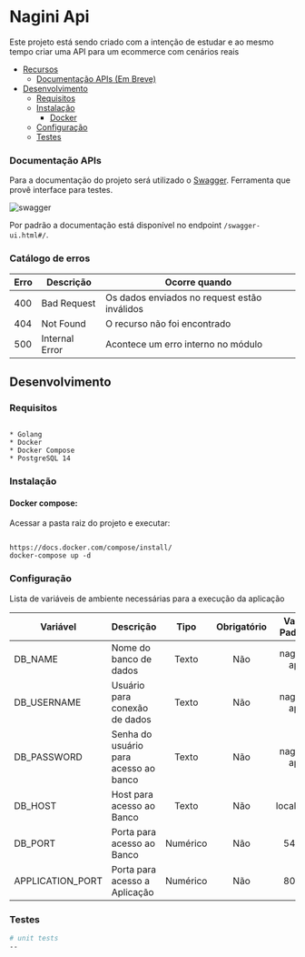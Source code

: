 # Nagini Api

Este projeto está sendo criado com a intenção de estudar e ao mesmo tempo criar uma API para um ecommerce com cenários reais

- [Recursos](#recursos)
    - [Documentação APIs (Em Breve)](#documentação-apis)
- [Desenvolvimento](#desenvolvimento)
    - [Requisitos](#requisitos)
    - [Instalação](#instalação)
        - [Docker](#docker-compose)
    - [Configuração](#configuração)
    - [Testes](#Testes)

### Documentação APIs

Para a documentação do projeto será utilizado o [Swagger](https://swagger.io/). Ferramenta que provê interface para testes.

![swagger](./docs/images/swagger.png)

Por padrão a documentação está disponível no endpoint `/swagger-ui.html#/`.

### Catálogo de erros

| Erro | Descrição           | Ocorre quando                                                  |
| ---- | ------------------- | -------------------------------------------------------------- |
|  400 | Bad Request         | Os dados enviados no request estão inválidos                   |
|  404 | Not Found           | O recurso não foi encontrado                                   |
|  500 | Internal Error      | Acontece um erro interno no módulo                             |

## Desenvolvimento

### Requisitos

```

* Golang
* Docker
* Docker Compose
* PostgreSQL 14

```

### Instalação

#### Docker compose:

Acessar a pasta raiz do projeto e executar:

```

https://docs.docker.com/compose/install/
docker-compose up -d

```

### Configuração

Lista de variáveis de ambiente necessárias para a execução da aplicação

| Variável               | Descrição                             |   Tipo   | Obrigatório |  Valor Padrão   |
| ---------------------- | ------------------------------------- | :------: | :---------: | :-------------: |
| DB_NAME          | Nome do banco de dados                |  Texto   |     Não     |    nagini-api    |
| DB_USERNAME      | Usuário para conexão de dados         |  Texto   |     Não     |    nagini-api    |
| DB_PASSWORD      | Senha do usuário para acesso ao banco |  Texto   |     Não     |    nagini-api    |
| DB_HOST          | Host para acesso ao Banco             |  Texto   |     Não     |    localhost    |
| DB_PORT          | Porta para acesso ao Banco            | Numérico |     Não     |      5432       |
| APPLICATION_PORT          | Porta para acesso a Aplicação            | Numérico |     Não     |      8000       |


### Testes

```bash
# unit tests
--

```
